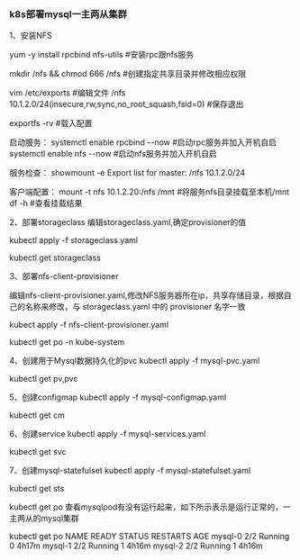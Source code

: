 ### k8s部署mysql一主两从集群 ###


1、安装NFS

yum -y install rpcbind nfs-utils #安装rpc跟nfs服务

mkdir /nfs && chmod 666 /nfs #创建指定共享目录并修改相应权限

vim /etc/exports #编辑文件
/nfs 10.1.2.0/24(insecure,rw,sync,no_root_squash,fsid=0)
#保存退出

exportfs  -rv  #载入配置

启动服务：
systemctl enable rpcbind --now #启动rpc服务并加入开机自启
systemctl enable nfs --now     #启动nfs服务并加入开机自启

服务检查：
showmount -e
Export list for master:
/nfs 10.1.2.0/24

客户端配置：
mount  -t nfs 10.1.2.20:/nfs /mnt #将服务nfs目录挂载至本机/mnt
df -h  #查看挂载结果

2、部署storageclass
编辑storageclass.yaml,确定provisioner的值

kubectl apply -f storageclass.yaml

kubectl get storageclass 


3、部署nfs-client-provisioner

编辑nfs-client-provisioner.yaml,修改NFS服务器所在ip，共享存储目录，根据自己的名称来修改，与 storageclass.yaml 中的 provisioner 名字一致

kubect apply -f nfs-client-provisioner.yaml

kubectl get po -n kube-system

4、创建用于Mysql数据持久化的pvc
kubectl apply -f mysql-pvc.yaml

kubectl get pv,pvc

5、创建configmap
kubectl apply -f  mysql-configmap.yaml

kubectl get cm

6、创建service
kubectl apply -f mysql-services.yaml

kubectl get svc

7、创建mysql-statefulset
kubectl apply -f mysql-statefulset.yaml

kubectl get sts

kubectl get po
查看mysqlpod有没有运行起来，如下所示表示是运行正常的，一主两从的mysql集群

kubectl get po
NAME      READY   STATUS    RESTARTS   AGE
mysql-0   2/2     Running   0          4h17m
mysql-1   2/2     Running   1          4h16m
mysql-2   2/2     Running   1          4h16m

